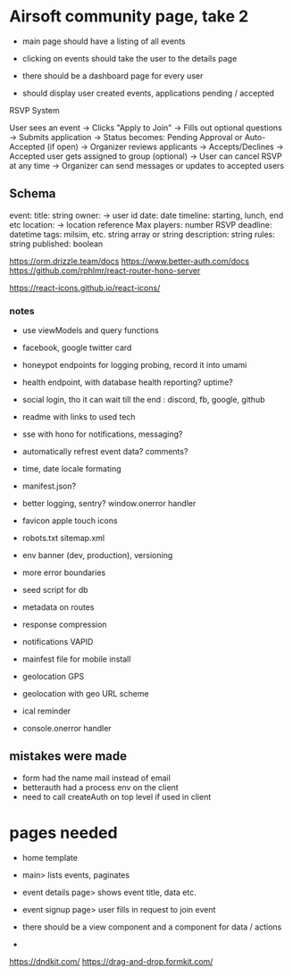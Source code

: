 # Airsoft community page, take 2

- main page should have a listing of all events
- clicking on events should take the user to the details page

- there should be a dashboard page for every user 
- should display user created events, applications pending / accepted


RSVP System

User sees an event → Clicks "Apply to Join"
→ Fills out optional questions → Submits application
→ Status becomes: Pending Approval or Auto-Accepted (if open)
→ Organizer reviews applicants → Accepts/Declines
→ Accepted user gets assigned to group (optional)
→ User can cancel RSVP at any time
→ Organizer can send messages or updates to accepted users


## Schema

event: 
title: string
owner: → user id
date: date
timeline: starting, lunch, end etc
location:  → location reference
Max players: number
RSVP deadline: datetime
tags: milsim, etc. string array or string
description: string
rules: string
published: boolean

https://orm.drizzle.team/docs
https://www.better-auth.com/docs
https://github.com/rphlmr/react-router-hono-server

https://react-icons.github.io/react-icons/

### notes
- use viewModels and query functions


- facebook, google twitter card
- honeypot endpoints for logging probing, record it into umami
- health endpoint, with database health reporting? uptime?
- social login, tho it can wait till the end : discord, fb, google, github
- readme with links to used tech
- sse with hono for notifications, messaging?
- automatically refrest event data? comments?
- time, date locale formating
- manifest.json?
- better logging, sentry? window.onerror handler
- favicon apple touch icons
- robots.txt sitemap.xml
- env banner (dev, production), versioning
- more error boundaries
- seed script for db
- metadata on routes
- response compression
- notifications VAPID
- mainfest file for mobile install
- geolocation GPS
- geolocation with geo URL scheme
- ical reminder
- console.onerror handler


## mistakes were made
- form had the name mail instead of email
- betterauth had a process env on the client
- need to call createAuth on top level if used in client


# pages needed
- home template
- main> lists events, paginates
- event details page> shows event title, data etc.
- event signup page> user fills in request to join event


- there should be a view component and a component for data / actions
- 


https://dndkit.com/
https://drag-and-drop.formkit.com/
